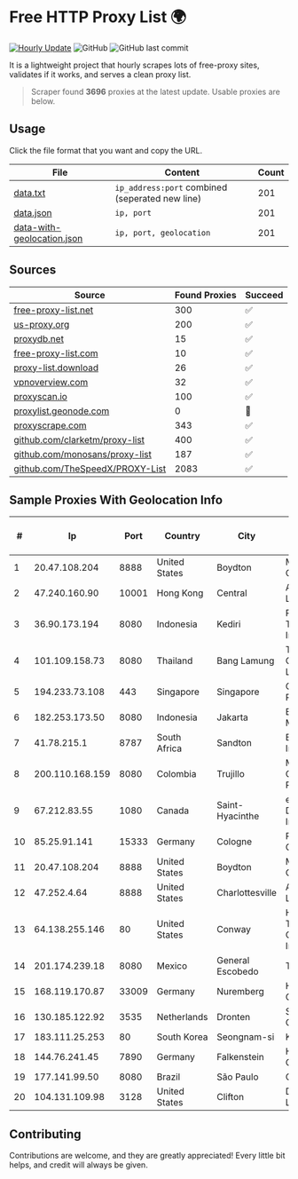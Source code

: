 
# Free HTTP Proxy List 🌍

[![Hourly Update](https://github.com/mertguvencli/http-proxy-list/actions/workflows/main.yml/badge.svg?branch=main)](https://github.com/mertguvencli/http-proxy-list/actions/workflows/main.yml)
![GitHub](https://img.shields.io/github/license/mertguvencli/http-proxy-list)
![GitHub last commit](https://img.shields.io/github/last-commit/mertguvencli/http-proxy-list)

It is a lightweight project that hourly scrapes lots of free-proxy sites, validates if it works, and serves a clean proxy list.


> Scraper found **3696** proxies at the latest update. Usable proxies are below.

## Usage

Click the file format that you want and copy the URL.


|File|Content|Count|
|----|-------|-----|
|[data.txt](https://raw.githubusercontent.com/mertguvencli/http-proxy-list/main/proxy-list/data.txt)|`ip_address:port` combined (seperated new line)|201|
|[data.json](https://raw.githubusercontent.com/mertguvencli/http-proxy-list/main/proxy-list/data.json)|`ip, port`|201|
|[data-with-geolocation.json](https://raw.githubusercontent.com/mertguvencli/http-proxy-list/main/proxy-list/data-with-geolocation.json)|`ip, port, geolocation`|201|

## Sources

|Source|Found Proxies|Succeed|
|------|-------------|-------|
|[free-proxy-list.net](https://free-proxy-list.net)|300|✅|
|[us-proxy.org](https://www.us-proxy.org)|200|✅|
|[proxydb.net](http://proxydb.net)|15|✅|
|[free-proxy-list.com](https://free-proxy-list.com/?page=&port=&type%5B%5D=http&type%5B%5D=https&up_time=0&search=Search)|10|✅|
|[proxy-list.download](https://www.proxy-list.download/HTTP)|26|✅|
|[vpnoverview.com](https://vpnoverview.com/privacy/anonymous-browsing/free-proxy-servers)|32|✅|
|[proxyscan.io](https://www.proxyscan.io)|100|✅|
|[proxylist.geonode.com](https://proxylist.geonode.com/api/proxy-list?limit=300&page=1&sort_by=lastChecked&sort_type=desc&protocols=http,https)|0|🚫|
|[proxyscrape.com](https://api.proxyscrape.com/v2/?request=displayproxies&protocol=http&timeout=10000&country=all&ssl=all&anonymity=all)|343|✅|
|[github.com/clarketm/proxy-list](https://raw.githubusercontent.com/clarketm/proxy-list/master/proxy-list-raw.txt)|400|✅|
|[github.com/monosans/proxy-list](https://raw.githubusercontent.com/monosans/proxy-list/main/proxies/http.txt)|187|✅|
|[github.com/TheSpeedX/PROXY-List](https://raw.githubusercontent.com/TheSpeedX/PROXY-List/master/http.txt)|2083|✅|


## Sample Proxies With Geolocation Info

|#|Ip|Port|Country|City|Internet Service Provider|
|-|--|----|-------|----|-------------------------|
|1|20.47.108.204|8888|United States|Boydton|Microsoft Corporation|
|2|47.240.160.90|10001|Hong Kong|Central|Alibaba.com LLC|
|3|36.90.173.194|8080|Indonesia|Kediri|PT. Telekomunikasi Indonesia|
|4|101.109.158.73|8080|Thailand|Bang Lamung|TOT Public Company Limited|
|5|194.233.73.108|443|Singapore|Singapore|Contabo Asia Private Limited|
|6|182.253.173.50|8080|Indonesia|Jakarta|Biznet Metronet|
|7|41.78.215.1|8787|South Africa|Sandton|Broadband Infraco SOC|
|8|200.110.168.159|8080|Colombia|Trujillo|Media Commerce Partners S.A|
|9|67.212.83.55|1080|Canada|Saint-Hyacinthe|eStruxture Data Centers Inc.|
|10|85.25.91.141|15333|Germany|Cologne|PlusServer GmbH|
|11|20.47.108.204|8888|United States|Boydton|Microsoft Corporation|
|12|47.252.4.64|8888|United States|Charlottesville|Alibaba.com LLC|
|13|64.138.255.146|80|United States|Conway|Horry Telephone Cooperative, Inc.|
|14|201.174.239.18|8080|Mexico|General Escobedo|Transtelco Inc|
|15|168.119.170.87|33009|Germany|Nuremberg|Hetzner Online GmbH|
|16|130.185.122.92|3535|Netherlands|Dronten|Softqloud GmbH|
|17|183.111.25.253|80|South Korea|Seongnam-si|Korea Telecom|
|18|144.76.241.45|7890|Germany|Falkenstein|Hetzner Online GmbH|
|19|177.141.99.50|8080|Brazil|São Paulo|Claro S.A.|
|20|104.131.109.98|3128|United States|Clifton|DigitalOcean, LLC|



## Contributing

Contributions are welcome, and they are greatly appreciated! Every
little bit helps, and credit will always be given.

